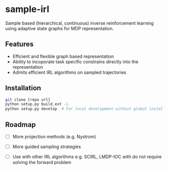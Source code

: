 # sample-irl
Sample based (hierarchical, continuous) inverse reinforcement learning using adaptive state graphs for MDP representation.

## Features
- Efficient and flexible graph based representation
- Ability to incoporate task specific constrains directly into the representation
- Admits efficient IRL algorithms on sampled trajectories

## Installation
```bash
git clone [repo url] 
python setup.py build_ext -i
python setup.py develop  # For local development without global install
```

## Roadmap
- [ ] More projection methods (e.g. Nystrom)
- [ ] More guided sampling strategies
- [ ] Use with other IRL algorithms e.g. SCIRL, LMDP-IOC with do not require solving the forward problem


